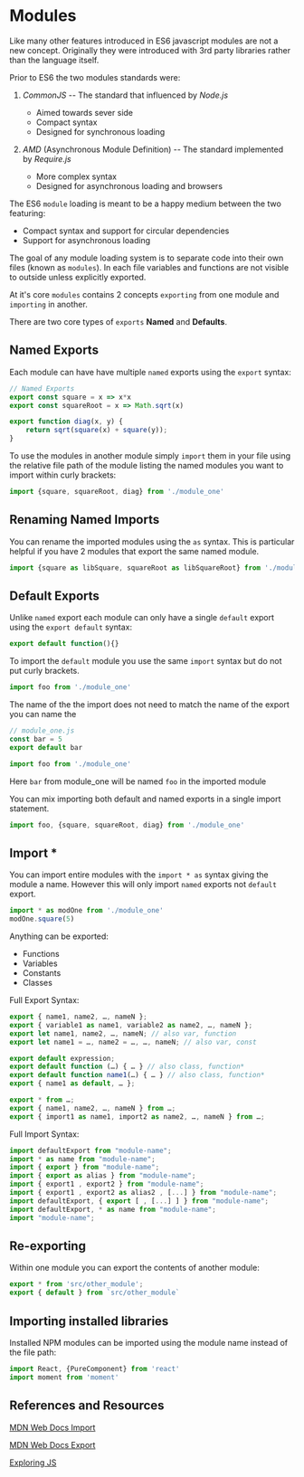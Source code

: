 # Modules

Like many other features introduced in ES6 javascript modules are not a new concept. Originally they were introduced 
with 3rd party libraries rather than the language itself.

Prior to ES6 the two modules standards were:

1. *CommonJS* -- The standard that influenced by _Node.js_ 
    - Aimed towards sever side 
    - Compact syntax
    - Designed for synchronous loading

2. *AMD* (Asynchronous Module Definition) -- The standard implemented by _Require.js_
    - More complex syntax
    - Designed for asynchronous loading and browsers


The ES6 `module` loading is meant to be a happy medium between the two featuring:
- Compact syntax and support for circular dependencies
- Support for asynchronous loading
    

The goal of any module loading system is to separate code into their own files (known as `modules`). In each file 
variables and functions are not visible to outside unless explicitly exported.

At it's core `modules` contains 2 concepts `exporting` from one module and `importing` in another.

There are two core types of `exports` **Named** and **Defaults**.
    
    
## Named Exports

Each module can have have multiple `named` exports using the `export` syntax: 


```javascript 1.8
// Named Exports
export const square = x => x*x
export const squareRoot = x => Math.sqrt(x)

export function diag(x, y) {
    return sqrt(square(x) + square(y));
}
```

To use the modules in another module simply `import` them in your file using the relative
file path of the module listing the named modules you want to import within curly brackets:

```javascript 1.8
import {square, squareRoot, diag} from './module_one'
```

## Renaming Named Imports 

You can rename the imported modules using the `as` syntax.
This is particular helpful if you have 2 modules that export the same named module.

```javascript 1.8
import {square as libSquare, squareRoot as libSquareRoot} from './module_one'
```

## Default Exports

Unlike `named` export each module can only have a single `default` export using the `export default` syntax:

```javascript 1.8
export default function(){}
```

To import the `default` module you use the same `import` syntax but do not put curly brackets.

```javascript 1.8
import foo from './module_one'
```

The name of the the import does not need to match the name of the export you can name the 

```javascript 1.8
// module_one.js
const bar = 5
export default bar
```

```javascript 1.8
import foo from './module_one'
```

Here `bar` from module_one will be named `foo` in the imported module


You can mix importing both default and named exports in a single import statement.

```javascript 1.8
import foo, {square, squareRoot, diag} from './module_one'
```

## Import *

You can import entire modules with the `import * as` syntax giving the module a name.
However this will only import `named` exports not `default` export.

```javascript 1.8
import * as modOne from './module_one'
modOne.square(5)
```

Anything can be exported:
 - Functions
 - Variables
 - Constants 
 - Classes


Full Export Syntax:
```javascript 1.8
export { name1, name2, …, nameN };
export { variable1 as name1, variable2 as name2, …, nameN };
export let name1, name2, …, nameN; // also var, function
export let name1 = …, name2 = …, …, nameN; // also var, const

export default expression;
export default function (…) { … } // also class, function*
export default function name1(…) { … } // also class, function*
export { name1 as default, … };

export * from …;
export { name1, name2, …, nameN } from …;
export { import1 as name1, import2 as name2, …, nameN } from …;
```

Full Import Syntax:
```javascript 1.8
import defaultExport from "module-name";
import * as name from "module-name";
import { export } from "module-name";
import { export as alias } from "module-name";
import { export1 , export2 } from "module-name";
import { export1 , export2 as alias2 , [...] } from "module-name";
import defaultExport, { export [ , [...] ] } from "module-name";
import defaultExport, * as name from "module-name";
import "module-name";
```

## Re-exporting 

Within one module you can export the contents of another module:

```javascript 1.8
export * from 'src/other_module';
export { default } from `src/other_module`
```

## Importing installed libraries

Installed NPM modules can be imported using the module name instead of the file path:

```javascript 1.8
import React, {PureComponent} from 'react'
import moment from 'moment'
```


## References and Resources

[MDN Web Docs Import](https://developer.mozilla.org/en-US/docs/Web/JavaScript/Reference/Statements/import)

[MDN Web Docs Export](https://developer.mozilla.org/en-US/docs/web/javascript/reference/statements/export)

[Exploring JS](http://exploringjs.com/es6/ch_modules.html)

